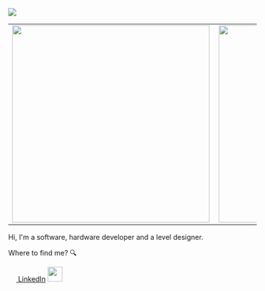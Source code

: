 <img src="https://github.com/violigon/violigon/blob/main/images/CapaGitHub.png?raw=true" >
<center>
<table>
    <tr>
        <td><img width="400px" align="left" src="https://github-readme-stats.vercel.app/api/top-langs/?username=violigon&show_icons=true&hide=html,Visual Basic .NET&langs_count=10&layout=compact&theme=dark&count_private=true" /></td>
        <td><img width="400px" align="left" src="https://github-readme-stats.vercel.app/api?username=violigon&theme=dark&?theme=dark&show_icons=true%count_private=true&include_all_commits=true&hide=contribs,prs,issues"/></td>     
    </tr>   
</table>
</center>  
  

Hi, I'm a software, hardware developer and a level designer.


Where to find me? 🔍


<a href="https://www.linkedin.com/in/violigon"><img src="https://cdn-icons-png.flaticon.com/512/174/174857.png" width="16"></img> [LinkedIn](https://www.linkedin.com/in/violigon)
<img src="https://raw.githubusercontent.com/iampavangandhi/iampavangandhi/master/gifs/Hi.gif" width="30px"></a>
  

